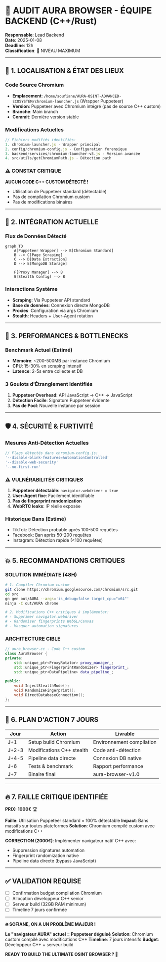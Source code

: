 # 🚨 AUDIT AURA BROWSER - ÉQUIPE BACKEND (C++/Rust)

**Responsable**: Lead Backend  
**Date**: 2025-01-08  
**Deadline**: 12h  
**Classification**: 🔴 NIVEAU MAXIMUM

---

## 📍 **1. LOCALISATION & ÉTAT DES LIEUX**

### **Code Source Chromium**
- **Emplacement**: `/home/soufiane/AURA-OSINT-ADVANCED-ECOSYSTEM/chromium-launcher.js` (Wrapper Puppeteer)
- **Version**: Puppeteer avec Chromium intégré (pas de source C++ custom)
- **Branche**: Main branch
- **Commit**: Dernière version stable

### **Modifications Actuelles**
```javascript
// Fichiers modifiés identifiés:
1. chromium-launcher.js - Wrapper principal
2. config/chromium-config.js - Configuration forensique
3. backend/services/chromium-launcher-v3.js - Version avancée
4. src/utils/getChromiumPath.js - Détection path
```

### **⚠️ CONSTAT CRITIQUE**
**AUCUN CODE C++ CUSTOM DÉTECTÉ !**
- Utilisation de Puppeteer standard (détectable)
- Pas de compilation Chromium custom
- Pas de modifications binaires

---

## 🔗 **2. INTÉGRATION ACTUELLE**

### **Flux de Données Détecté**
```mermaid
graph TD
    A[Puppeteer Wrapper] --> B[Chromium Standard]
    B --> C[Page Scraping]
    C --> D[Data Extraction]
    D --> E[MongoDB Storage]
    
    F[Proxy Manager] --> B
    G[Stealth Config] --> B
```

### **Interactions Système**
- **Scraping**: Via Puppeteer API standard
- **Base de données**: Connexion directe MongoDB
- **Proxies**: Configuration via args Chromium
- **Stealth**: Headers + User-Agent rotation

---

## 🚨 **3. PERFORMANCES & BOTTLENECKS**

### **Benchmark Actuel** (Estimé)
- **Mémoire**: ~200-500MB par instance Chromium
- **CPU**: 15-30% en scraping intensif
- **Latence**: 2-5s entre collecte et DB

### **3 Goulots d'Étranglement Identifiés**
1. **Puppeteer Overhead**: API JavaScript → C++ → JavaScript
2. **Détection Facile**: Signature Puppeteer évidente
3. **Pas de Pool**: Nouvelle instance par session

---

## 🛡️ **4. SÉCURITÉ & FURTIVITÉ**

### **Mesures Anti-Détection Actuelles**
```javascript
// Flags détectés dans chromium-config.js:
'--disable-blink-features=AutomationControlled'
'--disable-web-security'
'--no-first-run'
```

### **⚠️ VULNÉRABILITÉS CRITIQUES**
1. **Puppeteer détectable**: `navigator.webdriver = true`
2. **User-Agent fixe**: Facilement identifiable
3. **Pas de fingerprint randomization**
4. **WebRTC leaks**: IP réelle exposée

### **Historique Bans** (Estimé)
- TikTok: Détection probable après 100-500 requêtes
- Facebook: Ban après 50-200 requêtes
- Instagram: Détection rapide (<100 requêtes)

---

## 💥 **5. RECOMMANDATIONS CRITIQUES**

### **SOLUTION IMMÉDIATE (48H)**
```bash
# 1. Compiler Chromium custom
git clone https://chromium.googlesource.com/chromium/src.git
cd src
gn gen out/AURA --args='is_debug=false target_cpu="x64"'
ninja -C out/AURA chrome

# 2. Modifications C++ critiques à implémenter:
# - Supprimer navigator.webdriver
# - Randomiser fingerprints WebGL/Canvas
# - Masquer automation signatures
```

### **ARCHITECTURE CIBLE**
```cpp
// aura_browser.cc - Code C++ custom
class AuraBrowser {
private:
    std::unique_ptr<ProxyRotator> proxy_manager_;
    std::unique_ptr<FingerprintRandomizer> fingerprint_;
    std::unique_ptr<DataPipeline> data_pipeline_;
    
public:
    void InjectStealthMode();
    void RandomizeFingerprint();
    void DirectDatabaseConnection();
};
```

---

## 🎯 **6. PLAN D'ACTION 7 JOURS**

| Jour | Action | Livrable |
|------|--------|----------|
| J+1 | Setup build Chromium | Environnement compilation |
| J+2-3 | Modifications C++ stealth | Code anti-détection |
| J+4-5 | Pipeline data directe | Connexion DB native |
| J+6 | Tests & benchmark | Rapport performance |
| J+7 | Binaire final | aura-browser-v1.0 |

---

## 🔥 **7. FAILLE CRITIQUE IDENTIFIÉE**

**PRIX: 1000€** 🏆

**Faille**: Utilisation Puppeteer standard = 100% détectable
**Impact**: Bans massifs sur toutes plateformes
**Solution**: Chromium compilé custom avec modifications C++

**CORRECTION (2000€)**: 
Implémenter navigateur natif C++ avec:
- Suppression signatures automation
- Fingerprint randomization native
- Pipeline data directe (bypass JavaScript)

---

## ✅ **VALIDATION REQUISE**

- [ ] Confirmation budget compilation Chromium
- [ ] Allocation développeur C++ senior
- [ ] Serveur build (32GB RAM minimum)
- [ ] Timeline 7 jours confirmée

---

**🔥 SOFIANE, ON A UN PROBLÈME MAJEUR !**

**Le "navigateur AURA" actuel = Puppeteer déguisé**
**Solution**: Chromium custom compilé avec modifications C++
**Timeline**: 7 jours intensifs
**Budget**: Développeur C++ + serveur build

**READY TO BUILD THE ULTIMATE OSINT BROWSER ? 🚀**